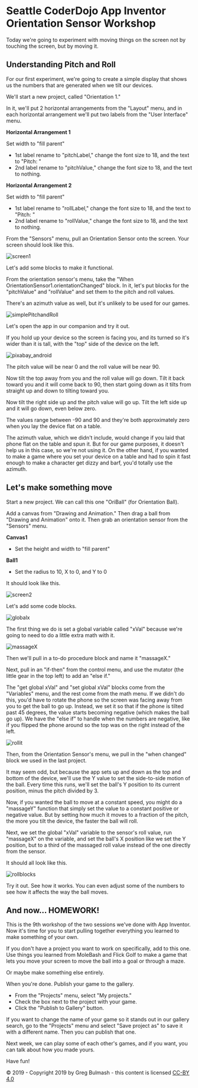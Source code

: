 # Seattle CoderDojo App Inventor Orientation Sensor Workshop

Today we're going to experiment with moving things on the screen not by touching the screen, but by moving it.

## Understanding Pitch and Roll

For our first experiment, we're going to create a simple display that shows us the numbers that are generated when we tilt our devices.

We'll start a new project, called "Orientation 1."

In it, we'll put 2 horizontal arrangements from the "Layout" menu, and in each horizontal arrangement we'll put two labels from the "User Interface" menu.

**Horizontal Arrangement 1**

Set width to "fill parent"

* 1st label rename to "pitchLabel," change the font size to 18, and the text to "Pitch: "
* 2nd label rename to "pitchValue," change the font size to 18, and the text to nothing.

**Horizontal Arrangement 2**

Set width to "fill parent"

- 1st label rename to "rollLabel," change the font size to 18, and the text to "Pitch: "
- 2nd label rename to "rollValue," change the font size to 18, and the text to nothing.

From the "Sensors" menu, pull an Orientation Sensor onto the screen. Your screen should look like this.

![screen1](/images/screen1.jpg)

Let's add some blocks to make it functional.

From the orientation sensor's menu, take the "When OrientationSensor1.orientationChanged" block. In it, let's put blocks for the "pitchValue" and "rollValue" and set them to the pitch and roll values.

There's an azimuth value as well, but it's unlikely to be used for our games. 

![simplePitchandRoll](/images/simplePitchandRoll.jpg)

Let's open the app in our companion and try it out.

If you hold up your device so the screen is facing you, and its turned so it's wider than it is tall, with the "top" side of the device on the left.

 ![pixabay_android](/images/pixabay_android.jpg)

The pitch value will be near 0 and the roll value will be near 90. 

Now tilt the top away from you and the roll value will go down. Tilt it back toward you and it will come back to 90, then start going down as it tilts from straight up and down to tilting toward you.

Now tilt the right side up and the pitch value will go up. Tilt the left side up and it will go down, even below zero. 

The values range between -90 and 90 and they're both approximately zero when you lay the device flat on a table.

The azimuth value, which we didn't include, would change if you laid that phone flat on the table and spun it. But for our game purposes, it doesn't help us in this case, so we're not using it. On the other hand, if you wanted to make a game where you set your device on a table and had to spin it fast enough to make a character get dizzy and barf, you'd totally use the azimuth.

## Let's make something move

Start a new project. We can call this one "OriBall" (for Orientation Ball).

Add a canvas from "Drawing and Animation." Then drag a ball from "Drawing and Animation" onto it. Then grab an orientation sensor from the "Sensors" menu.

**Canvas1**

* Set the height and width to "fill parent"

**Ball1**

* Set the radius to 10, X to 0, and Y to 0

It should look like this.

![screen2](/images/screen2.jpg)

Let's add some code blocks.

![globalx](/images/globalx.jpg)

The first thing we do is set a global variable called "xVal" because we're going to need to do a little extra math with it.

![massageX](/images/massageX.jpg)

Then we'll pull in a to-do procedure block and name it "massageX."

Next, pull in an "if-then" from the control menu, and use the mutator (the little gear in the top left) to add an "else if." 

The "get global xVal" and "set global xVal" blocks come from the "Variables" menu, and the rest come from the math menu. If we didn't do this, you'd have to rotate the phone so the screen was facing away from you to get the ball to go up. Instead, we set it so that if the phone is tilted past 45 degrees, the value starts becoming negative (which makes the ball go up). We have the "else if" to handle when the numbers are negative, like if you flipped the phone around so the top was on the right instead of the left.

![rollit](C:\Users\gregb\OneDrive\CoderDojo\DojoClass\AppInventorOrientation\images\rollit.jpg)

Then, from the Orientation Sensor's menu, we pull in the "when changed" block we used in the last project.

It may seem odd, but because the app sets up and down as the top and bottom of the device, we'll use the Y value to set the side-to-side motion of the ball. Every time this runs, we'll set the ball's Y position to its current position, minus the pitch divided by 3.

Now, if you wanted the ball to move at a constant speed, you might do a "massageY" function that simply set the value to a constant positive or negative value. But by setting how much it moves to a fraction of the pitch, the more you tilt the device, the faster the ball will roll.

Next, we set the global "xVal" variable to the sensor's roll value, run "massageX" on the variable, and set the ball's X position like we set the Y position, but to a third of the massaged roll value instead of the one directly from the sensor. 

It should all look like this.

![rollblocks](/images/rollblocks.jpg)

Try it out. See how it works. You can even adjust some of the numbers to see how it affects the way the ball moves.

## And now... HOMEWORK!

This is the 9th workshop of the two sessions we've done with App Inventor. Now it's time for you to start pulling together everything you learned to make something of your own.

If you don't have a project you want to work on specifically, add to this one. Use things you learned from MoleBash and Flick Golf to make a game that lets you move your screen to move the ball into a goal or through a maze.

Or maybe make something else entirely.

When you're done. Publish your game to the gallery. 

* From the "Projects" menu, select "My projects."
* Check the box next to the project with your game.
* Click the "Publish to Gallery" button.

If you want to change the name of your game so it stands out in our gallery search, go to the "Projects" menu and select "Save project as" to save it with a different name. Then you can publish that one.

Next week, we can play some of each other's games, and if you want, you can talk about how you made yours.

Have fun!

© 2019 - Copyright 2019 by Greg Bulmash - this content is licensed [CC-BY 4.0](https://creativecommons.org/licenses/by/4.0/)